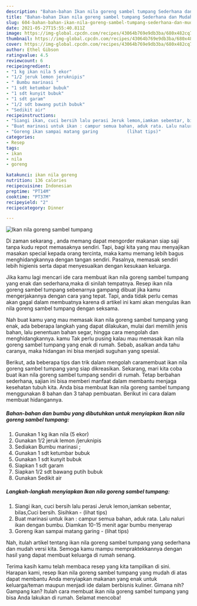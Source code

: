 ```yaml
---
description: "Bahan-bahan Ikan nila goreng sambel tumpang Sederhana dan Mudah Dibuat"
title: "Bahan-bahan Ikan nila goreng sambel tumpang Sederhana dan Mudah Dibuat"
slug: 604-bahan-bahan-ikan-nila-goreng-sambel-tumpang-sederhana-dan-mudah-dibuat
date: 2021-05-27T15:55:40.811Z
image: https://img-global.cpcdn.com/recipes/43064b769e9db3ba/680x482cq70/ikan-nila-goreng-sambel-tumpang-foto-resep-utama.jpg
thumbnail: https://img-global.cpcdn.com/recipes/43064b769e9db3ba/680x482cq70/ikan-nila-goreng-sambel-tumpang-foto-resep-utama.jpg
cover: https://img-global.cpcdn.com/recipes/43064b769e9db3ba/680x482cq70/ikan-nila-goreng-sambel-tumpang-foto-resep-utama.jpg
author: Ethel Gibson
ratingvalue: 4.5
reviewcount: 6
recipeingredient:
- "1 kg ikan nila 5 ekor"
- "1/2 jeruk lemon jeruknipis"
- " Bumbu marinasi "
- "1 sdt ketumbar bubuk"
- "1 sdt kunyit bubuk"
- "1 sdt garam"
- "1/2 sdt bawang putih bubuk"
- "Sedikit air"
recipeinstructions:
- "Siangi ikan, cuci bersih lalu perasi Jeruk lemon,iamkan sebentar, bilas,Cuci bersih. Sisihkan           (lihat tips)"
- "Buat marinasi untuk ikan : campur semua bahan, aduk rata. Lalu naluri ikan dengan bumbu. Diamkan 10-15 menit agar bumbu menyerap"
- "Goreng ikan sampai matang garing           (lihat tips)"
categories:
- Resep
tags:
- ikan
- nila
- goreng

katakunci: ikan nila goreng 
nutrition: 136 calories
recipecuisine: Indonesian
preptime: "PT14M"
cooktime: "PT37M"
recipeyield: "2"
recipecategory: Dinner

---
```



![Ikan nila goreng sambel tumpang](https://img-global.cpcdn.com/recipes/43064b769e9db3ba/680x482cq70/ikan-nila-goreng-sambel-tumpang-foto-resep-utama.jpg)

Di zaman  sekarang , anda memang dapat mengorder makanan siap saji tanpa kudu repot memasaknya sendiri. Tapi, bagi kita yang mau menyajikan masakan special kepada orang tercinta, maka kamu memang lebih bagus menghidangkannya dengan tangan sendiri. Pasalnya, memasak sendiri lebih higienis serta dapat menyesuaikan dengan kesukaan keluarga.

Jika kamu lagi mencari ide cara membuat ikan nila goreng sambel tumpang yang enak dan sederhana,maka di sinilah tempatnya. Resep ikan nila goreng sambel tumpang  sebenarnya gampang dibuat jika kamu mengerjakannya dengan cara yang tepat. Tapi, anda tidak perlu cemas akan gagal dalam membuatnya 
karena di artikel ini kami akan mengulas ikan nila goreng sambel tumpang dengan seksama.  



Nah buat kamu yang mau memasak ikan nila goreng sambel tumpang yang enak, ada beberapa langkah yang dapat dilakukan, mulai dari memilih jenis bahan, lalu penentuan bahan segar, hingga cara mengolah dan menghidangkannya. kamu Tak perlu pusing kalau mau memasak ikan nila goreng sambel tumpang yang enak di rumah. Sebab, asalkan anda  tahu caranya, maka hidangan ini bisa menjadi suguhan yang spesial.

Berikut, ada beberapa tips dan trik dalam mengolah caramembuat ikan nila goreng sambel tumpang yang siap dikreasikan. Sekarang, mari kita coba buat ikan nila goreng sambel tumpang sendiri di rumah. Tetap berbahan sederhana, sajian ini bisa memberi manfaat dalam membantu menjaga kesehatan tubuh kita. Anda bisa membuat Ikan nila goreng sambel tumpang menggunakan 8 bahan dan 3 tahap pembuatan. Berikut ini cara dalam membuat hidangannya.

<!--inarticleads1-->

##### Bahan-bahan dan bumbu yang dibutuhkan untuk menyiapkan Ikan nila goreng sambel tumpang:

1. Gunakan 1 kg ikan nila (5 ekor)
1. Gunakan 1/2 jeruk lemon /jeruknipis
1. Sediakan  Bumbu marinasi ;
1. Gunakan 1 sdt ketumbar bubuk
1. Gunakan 1 sdt kunyit bubuk
1. Siapkan 1 sdt garam
1. Siapkan 1/2 sdt bawang putih bubuk
1. Gunakan Sedikit air




<!--inarticleads2-->

##### Langkah-langkah menyiapkan Ikan nila goreng sambel tumpang:

1. Siangi ikan, cuci bersih lalu perasi Jeruk lemon,iamkan sebentar, bilas,Cuci bersih. Sisihkan -           (lihat tips)
1. Buat marinasi untuk ikan : campur semua bahan, aduk rata. Lalu naluri ikan dengan bumbu. Diamkan 10-15 menit agar bumbu menyerap
1. Goreng ikan sampai matang garing -           (lihat tips)




Nah, itulah artikel tentang  ikan nila goreng sambel tumpang  yang sederhana dan mudah versi kita. Semoga kamu mampu mempraktekkannya dengan hasil yang dapat membuat keluarga di rumah senang. 

Terima kasih kamu telah membaca resep yang kita tampilkan di sini. Harapan kami, resep  Ikan nila goreng sambel tumpang yang mudah di atas dapat membantu Anda menyiapkan makanan yang enak untuk keluarga/teman maupun menjadi ide dalam berbisnis kuliner. Gimana nih? Gampang kan? Itulah cara membuat ikan nila goreng sambel tumpang yang bisa Anda lakukan di rumah. Selamat mencoba!

